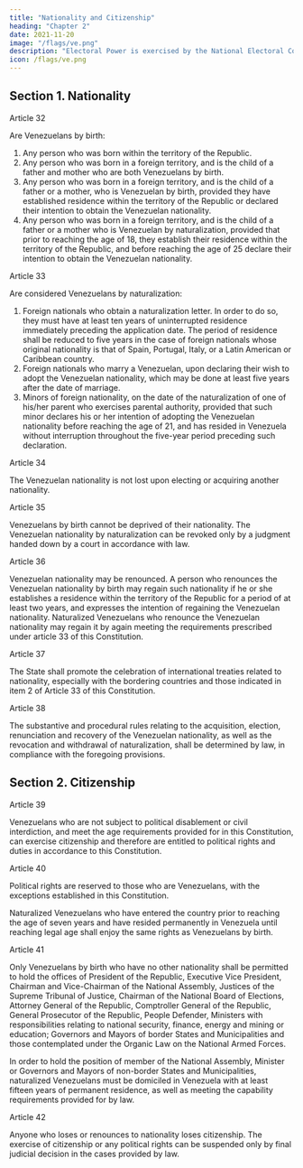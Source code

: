 ```yaml
---
title: "Nationality and Citizenship"
heading: "Chapter 2"
date: 2021-11-20
image: "/flags/ve.png"
description: "Electoral Power is exercised by the National Electoral Council as governing body, and by the latter’s subordinate organs"
icon: /flags/ve.png
---
```



## Section 1. Nationality

Article 32

Are Venezuelans by birth:
1. Any person who was born within the territory of the Republic.
2. Any person who was born in a foreign territory, and is the child of a father and mother who are both Venezuelans by birth.
3. Any person who was born in a foreign territory, and is the child of a father or a mother, who is Venezuelan by birth, provided they have established residence within the territory of the Republic or declared their intention to obtain the Venezuelan nationality.
4. Any person who was born in a foreign territory, and is the child of a father or a mother who is Venezuelan by naturalization, provided that prior to reaching the age of 18, they establish their residence within the territory of the Republic, and before reaching the age of 25 declare their intention to obtain the Venezuelan nationality.

Article 33

Are considered Venezuelans by naturalization:
1. Foreign nationals who obtain a naturalization letter. In order to do so, they must have at least ten years of uninterrupted residence immediately preceding the application date.
The period of residence shall be reduced to five years in the case of foreign
nationals whose original nationality is that of Spain, Portugal, Italy, or a Latin
American or Caribbean country.
2. Foreign nationals who marry a Venezuelan, upon declaring their wish to adopt
the Venezuelan nationality, which may be done at least five years after the date
of marriage.
3. Minors of foreign nationality, on the date of the naturalization of one of his/her parent who exercises parental authority, provided that such minor declares his or her intention of adopting the Venezuelan nationality before reaching the age of
21, and has resided in Venezuela without interruption throughout the five-year
period preceding such declaration.

Article 34

The Venezuelan nationality is not lost upon electing or acquiring another nationality.

Article 35

Venezuelans by birth cannot be deprived of their nationality. The Venezuelan nationality by naturalization can be revoked only by a judgment handed down by a court in accordance with law.


Article 36

Venezuelan nationality may be renounced. A person who renounces the Venezuelan nationality by birth may regain such nationality if he or she establishes a residence within the territory of the Republic for a period of at least two years, and expresses the
intention of regaining the Venezuelan nationality. Naturalized Venezuelans who renounce the Venezuelan nationality may regain it by again meeting the requirements prescribed under article 33 of this Constitution.

Article 37

The State shall promote the celebration of international treaties related to nationality, especially with the bordering countries and those indicated in item 2 of Article 33 of this Constitution.


Article 38

The substantive and procedural rules relating to the acquisition, election, renunciation
and recovery of the Venezuelan nationality, as well as the revocation and withdrawal of
naturalization, shall be determined by law, in compliance with the foregoing provisions.

## Section 2. Citizenship

Article 39

Venezuelans who are not subject to political disablement or civil interdiction, and meet the age requirements provided for in this Constitution, can exercise citizenship and therefore are entitled to political rights and duties in accordance to this Constitution.

Article 40

Political rights are reserved to those who are Venezuelans, with the exceptions established in this Constitution.

Naturalized Venezuelans who have entered the country prior to reaching the age of seven years and have resided permanently in Venezuela until reaching legal age shall enjoy the same rights as Venezuelans by birth.

Article 41

Only Venezuelans by birth who have no other nationality shall be permitted to hold the offices of President of the Republic, Executive Vice President, Chairman and Vice-Chairman of the National Assembly, Justices of the Supreme Tribunal of Justice, Chairman of the National Board of Elections, Attorney General of the Republic, Comptroller General of the Republic, General Prosecutor of the Republic, People
Defender, Ministers with responsibilities relating to national security, finance, energy and mining or education; Governors and Mayors of border States and Municipalities and those contemplated under the Organic Law on the National Armed Forces.

In order to hold the position of member of the National Assembly, Minister or Governors and Mayors of non-border States and Municipalities, naturalized Venezuelans must be domiciled in Venezuela with at least fifteen years of permanent residence, as well as
meeting the capability requirements provided for by law.

Article 42

Anyone who loses or renounces to nationality loses citizenship. The exercise of citizenship or any political rights can be suspended only by final judicial decision in the cases provided by law.
